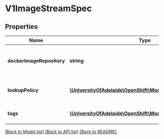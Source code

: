 # V1ImageStreamSpec

## Properties
Name | Type | Description | Notes
------------ | ------------- | ------------- | -------------
**dockerImageRepository** | **string** | dockerImageRepository is optional, if specified this stream is backed by a Docker repository on this server | [optional] 
**lookupPolicy** | [**\UniversityOfAdelaide\OpenShift\Model\V1ImageLookupPolicy**](V1ImageLookupPolicy.md) | lookupPolicy controls how other resources reference images within this namespace. | [optional] 
**tags** | [**\UniversityOfAdelaide\OpenShift\Model\V1TagReference[]**](V1TagReference.md) | tags map arbitrary string values to specific image locators | [optional] 

[[Back to Model list]](../README.md#documentation-for-models) [[Back to API list]](../README.md#documentation-for-api-endpoints) [[Back to README]](../README.md)


